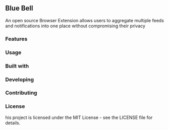 ## Blue Bell

An open source Browser Extension allows users to aggregate multiple feeds and notifications into one place without compromising their privacy

### **Features**

### Usage

### Built with

### Developing

### Contributing

### License

his project is licensed under the MIT License - see the LICENSE file for details.